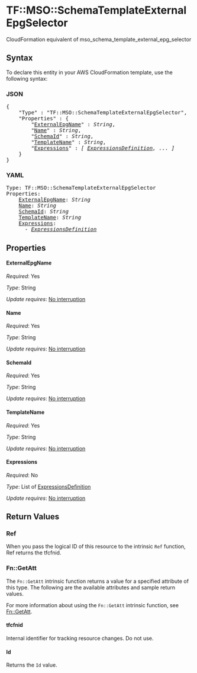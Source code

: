 # TF::MSO::SchemaTemplateExternalEpgSelector

CloudFormation equivalent of mso_schema_template_external_epg_selector

## Syntax

To declare this entity in your AWS CloudFormation template, use the following syntax:

### JSON

<pre>
{
    "Type" : "TF::MSO::SchemaTemplateExternalEpgSelector",
    "Properties" : {
        "<a href="#externalepgname" title="ExternalEpgName">ExternalEpgName</a>" : <i>String</i>,
        "<a href="#name" title="Name">Name</a>" : <i>String</i>,
        "<a href="#schemaid" title="SchemaId">SchemaId</a>" : <i>String</i>,
        "<a href="#templatename" title="TemplateName">TemplateName</a>" : <i>String</i>,
        "<a href="#expressions" title="Expressions">Expressions</a>" : <i>[ <a href="expressionsdefinition.md">ExpressionsDefinition</a>, ... ]</i>
    }
}
</pre>

### YAML

<pre>
Type: TF::MSO::SchemaTemplateExternalEpgSelector
Properties:
    <a href="#externalepgname" title="ExternalEpgName">ExternalEpgName</a>: <i>String</i>
    <a href="#name" title="Name">Name</a>: <i>String</i>
    <a href="#schemaid" title="SchemaId">SchemaId</a>: <i>String</i>
    <a href="#templatename" title="TemplateName">TemplateName</a>: <i>String</i>
    <a href="#expressions" title="Expressions">Expressions</a>: <i>
      - <a href="expressionsdefinition.md">ExpressionsDefinition</a></i>
</pre>

## Properties

#### ExternalEpgName

_Required_: Yes

_Type_: String

_Update requires_: [No interruption](https://docs.aws.amazon.com/AWSCloudFormation/latest/UserGuide/using-cfn-updating-stacks-update-behaviors.html#update-no-interrupt)

#### Name

_Required_: Yes

_Type_: String

_Update requires_: [No interruption](https://docs.aws.amazon.com/AWSCloudFormation/latest/UserGuide/using-cfn-updating-stacks-update-behaviors.html#update-no-interrupt)

#### SchemaId

_Required_: Yes

_Type_: String

_Update requires_: [No interruption](https://docs.aws.amazon.com/AWSCloudFormation/latest/UserGuide/using-cfn-updating-stacks-update-behaviors.html#update-no-interrupt)

#### TemplateName

_Required_: Yes

_Type_: String

_Update requires_: [No interruption](https://docs.aws.amazon.com/AWSCloudFormation/latest/UserGuide/using-cfn-updating-stacks-update-behaviors.html#update-no-interrupt)

#### Expressions

_Required_: No

_Type_: List of <a href="expressionsdefinition.md">ExpressionsDefinition</a>

_Update requires_: [No interruption](https://docs.aws.amazon.com/AWSCloudFormation/latest/UserGuide/using-cfn-updating-stacks-update-behaviors.html#update-no-interrupt)

## Return Values

### Ref

When you pass the logical ID of this resource to the intrinsic `Ref` function, Ref returns the tfcfnid.

### Fn::GetAtt

The `Fn::GetAtt` intrinsic function returns a value for a specified attribute of this type. The following are the available attributes and sample return values.

For more information about using the `Fn::GetAtt` intrinsic function, see [Fn::GetAtt](https://docs.aws.amazon.com/AWSCloudFormation/latest/UserGuide/intrinsic-function-reference-getatt.html).

#### tfcfnid

Internal identifier for tracking resource changes. Do not use.

#### Id

Returns the <code>Id</code> value.

